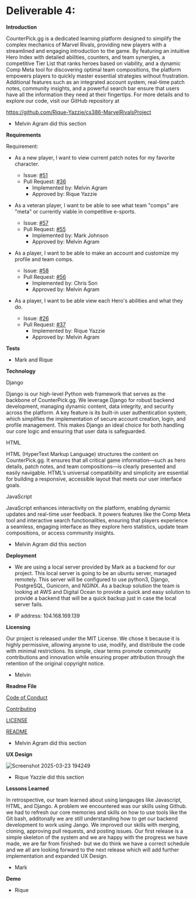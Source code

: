 # Deliverable 4:

**Introduction**

CounterPick.gg is a dedicated learning platform designed to simplify the complex mechanics of Marvel Rivals, providing new players with a streamlined and engaging introduction to the game. By featuring an intuitive Hero Index with detailed abilities, counters, and team synergies, a competitive Tier List that ranks heroes based on viability, and a dynamic Comp Meta tool for discovering optimal team compositions, the platform empowers players to quickly master essential strategies without frustration. Additional features such as an integrated account system, real-time patch notes, community insights, and a powerful search bar ensure that users have all the information they need at their fingertips. For more details and to explore our code, visit our GitHub repository at

https://github.com/Rique-Yazzie/cs386-MarvelRivalsProject

- Melvin Agram did this section 

**Requirements**

Requirement:

- As a new player, I want to view current patch notes for my favorite character.

  * Issue: [#51](https://github.com/Rique-Yazzie/cs386-MarvelRivalsProject/issues/51)
  * Pull Request: [#36](https://github.com/Rique-Yazzie/cs386-MarvelRivalsProject/pull/36)
    * Implemented by: Melvin Agram
    * Approved by: Rique Yazzie

 - As a veteran player, I want to be able to see what team "comps" are "meta" or currently viable in competitive e-sports.

   * Issue: [#57](https://github.com/Rique-Yazzie/cs386-MarvelRivalsProject/issues/57)
   * Pull Request: [#55](https://github.com/Rique-Yazzie/cs386-MarvelRivalsProject/pull/55)
       * Implemented by: Mark Johnson
       * Approved by: Melvin Agram

 - As a player, I want to be able to make an account and customize my profile and team comps.

   * Issue: [#58](https://github.com/Rique-Yazzie/cs386-MarvelRivalsProject/issues/58)
   * Pull Request: [#56](https://github.com/Rique-Yazzie/cs386-MarvelRivalsProject/pull/56)
       * Implemented by: Chris Son
       * Approved by: Melvin Agram

- As a player, I want to be able view each Hero's abilities and what they do.

   * Issue: [#26](https://github.com/Rique-Yazzie/cs386-MarvelRivalsProject/issues/26)
   * Pull Request: [#37](https://github.com/Rique-Yazzie/cs386-MarvelRivalsProject/pull/37)
       * Implemented by: Rique Yazzie
       * Approved by: Melvin Agram

**Tests**

- Mark and Rique

**Technology**

Django

Django is our high-level Python web framework that serves as the backbone of CounterPick.gg. We leverage Django for robust backend development, managing dynamic content, data integrity, and security across the platform. A key feature is its built-in user authentication system, which simplifies the implementation of secure account creation, login, and profile management. This makes Django an ideal choice for both handling our core logic and ensuring that user data is safeguarded.

HTML

HTML (HyperText Markup Language) structures the content on CounterPick.gg. It ensures that all critical game information—such as hero details, patch notes, and team compositions—is clearly presented and easily navigable. HTML’s universal compatibility and simplicity are essential for building a responsive, accessible layout that meets our user interface goals.

JavaScript

JavaScript enhances interactivity on the platform, enabling dynamic updates and real-time user feedback. It powers features like the Comp Meta tool and interactive search functionalities, ensuring that players experience a seamless, engaging interface as they explore hero statistics, update team compositions, or access community insights.


- Melvin Agram did this section 


**Deployment**

- We are using a local server provided by Mark as a backend for our project. This local server is going to be an ubuntu server, managed remotely. This server will be configured to use python3, Django, PostgreSQL, Gunicorn, and NGINX. As a backup solution the team is looking at AWS and Digital Ocean to provide a quick and easy solution to provide a backend that will be a quick backup just in case the local server fails.

- IP address: 104.168.169.139

**Licensing**

Our project is released under the MIT License. We chose it because it is highly permissive, allowing anyone to use, modify, and distribute the code with minimal restrictions. Its simple, clear terms promote community contributions and innovation while ensuring proper attribution through the retention of the original copyright notice.

- Melvin

**Readme File**

[Code of Conduct](https://github.com/Rique-Yazzie/cs386-MarvelRivalsProject/blob/main/CONTRIBUTING.md)

[Contributing](https://github.com/Rique-Yazzie/cs386-MarvelRivalsProject/blob/main/CONTRIBUTING.md)

[LICENSE](https://github.com/Rique-Yazzie/cs386-MarvelRivalsProject/blob/main/LICENSE)

[README](https://github.com/Rique-Yazzie/cs386-MarvelRivalsProject/blob/main/README.md)

- Melvin Agram did this section

**UX Design**

![Screenshot 2025-03-23 194249](https://github.com/user-attachments/assets/16a435b1-1bad-4d85-8746-6a2776faed39)


- Rique Yazzie did this section

**Lessons Learned**

In retrospective, our team learned about using langauges like Javascript, HTML, and Django. A problem we encountered was our skills using Github.
we had to refresh our core memories and skills on how to use tools like the Git bash, additonally we are still understanding how to get our backend development to work using Jango. 
We improved our skills with merging, cloning, approving pull requests, and posting issues. Our first release is
a simple skeleton of the system and we are happy with the progress we have made, we are far from finished- but we do think we have a correct schedule
and we all are looking forward to the next release which will add further implementation and expanded UX Design.  

- Mark

**Demo**

- Rique 
